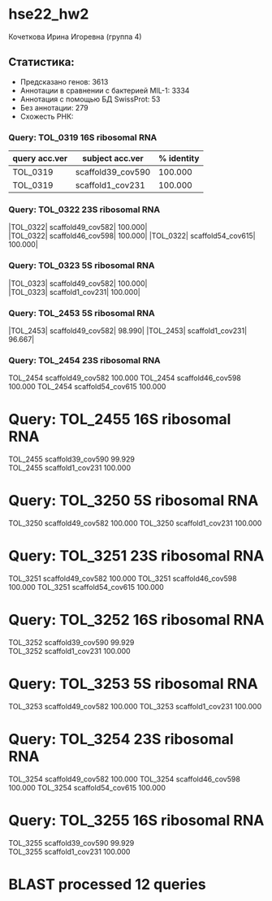 # hse22_hw2
Кочеткова Ирина Игоревна (группа 4)
## Статистика:
* Предсказано генов: 3613
* Аннотации в сравнении с бактерией MIL-1: 3334
* Аннотация с помощью БД SwissProt: 53
* Без аннотации: 279
* Схожесть РНК:

### Query: TOL_0319 16S ribosomal RNA
|query acc.ver| subject acc.ver| % identity|
|-------------|----------------|-----------|
|TOL_0319|scaffold39_cov590|100.000|	
|TOL_0319|scaffold1_cov231|100.000|	

### Query: TOL_0322 23S ribosomal RNA
|TOL_0322|	scaffold49_cov582|	100.000|	
|TOL_0322|	scaffold46_cov598|	100.000|
|TOL_0322|	scaffold54_cov615|	100.000|

### Query: TOL_0323 5S ribosomal RNA
|TOL_0323|	scaffold49_cov582|	100.000|	
|TOL_0323|	scaffold1_cov231|	100.000|	

### Query: TOL_2453 5S ribosomal RNA
|TOL_2453|	scaffold49_cov582|	98.990|	
|TOL_2453|	scaffold1_cov231|	96.667|

### Query: TOL_2454 23S ribosomal RNA
TOL_2454	scaffold49_cov582	100.000	
TOL_2454	scaffold46_cov598	100.000	
TOL_2454	scaffold54_cov615	100.000

# Query: TOL_2455 16S ribosomal RNA
TOL_2455	scaffold39_cov590	99.929	
TOL_2455	scaffold1_cov231	100.000	

# Query: TOL_3250 5S ribosomal RNA
TOL_3250	scaffold49_cov582	100.000
TOL_3250	scaffold1_cov231	100.000

# Query: TOL_3251 23S ribosomal RNA
TOL_3251	scaffold49_cov582	100.000	
TOL_3251	scaffold46_cov598	100.000	
TOL_3251	scaffold54_cov615	100.000	

# Query: TOL_3252 16S ribosomal RNA
TOL_3252	scaffold39_cov590	99.929	
TOL_3252	scaffold1_cov231	100.000	

# Query: TOL_3253 5S ribosomal RNA
TOL_3253	scaffold49_cov582	100.000	
TOL_3253	scaffold1_cov231	100.000	

# Query: TOL_3254 23S ribosomal RNA
TOL_3254	scaffold49_cov582	100.000
TOL_3254	scaffold46_cov598	100.000
TOL_3254	scaffold54_cov615	100.000

# Query: TOL_3255 16S ribosomal RNA
TOL_3255	scaffold39_cov590	99.929	
TOL_3255	scaffold1_cov231	100.000	
# BLAST processed 12 queries
